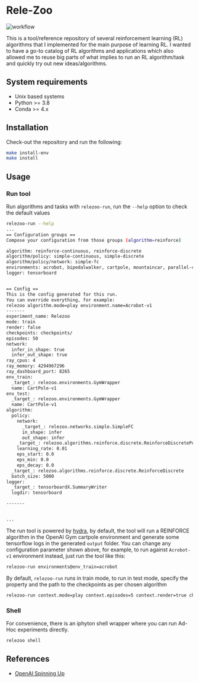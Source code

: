 # Rele-Zoo
![workflow](https://github.com/Ohtar10/rele-zoo/actions/workflows/main.yml/badge.svg)

This is a tool/reference repository of several reinforcement learning (RL) algorithms that I implemented for 
the main purpose of learning RL. I wanted to have a go-to catalog of RL algorithms and applications which also
allowed me to reuse big parts of what implies to run an RL algorithm/task and quickly try out new ideas/algorithms.

## System requirements
* Unix based systems
* Python >= 3.8
* Conda >= 4.x

## Installation
Check-out the repository and run the following:
```bash
make install-env
make install
```

## Usage
### Run tool
Run algorithms and tasks with `relezoo-run`, run the `--help` option to check the default values
```bash
relezoo-run --help
...
== Configuration groups ==
Compose your configuration from those groups (algorithm=reinforce)

algorithm: reinforce-continuous, reinforce-discrete
algorithm/policy: simple-continuous, simple-discrete
algorithm/policy/network: simple-fc
environments: acrobot, bipedalwalker, cartpole, mountaincar, parallel-cartpole, pendulum
logger: tensorboard


== Config ==
This is the config generated for this run.
You can override everything, for example:
relezoo algorithm.mode=play environment.name=Acrobot-v1
-------
experiment_name: Relezoo
mode: train
render: false
checkpoints: checkpoints/
episodes: 50
network:
  infer_in_shape: true
  infer_out_shape: true
ray_cpus: 4
ray_memory: 4294967296
ray_dashboard_port: 8265
env_train:
  _target_: relezoo.environments.GymWrapper
  name: CartPole-v1
env_test:
  _target_: relezoo.environments.GymWrapper
  name: CartPole-v1
algorithm:
  policy:
    network:
      _target_: relezoo.networks.simple.SimpleFC
      in_shape: infer
      out_shape: infer
    _target_: relezoo.algorithms.reinforce.discrete.ReinforceDiscretePolicy
    learning_rate: 0.01
    eps_start: 0.0
    eps_min: 0.0
    eps_decay: 0.0
  _target_: relezoo.algorithms.reinforce.discrete.ReinforceDiscrete
  batch_size: 5000
logger:
  _target_: tensorboardX.SummaryWriter
  logdir: tensorboard

-------


...
```
The run tool is powered by [hydra](https://hydra.cc/), by default, the tool will run a REINFORCE algorithm in the OpenAI
Gym cartpole environment and generate some tensorflow logs in the generated `output` folder. You can change any
configuration parameter shown above, for example, to run against `Acrobot-v1` environment instead, just run the tool
like this:
```bash
relezoo-run environments@env_train=acrobot
```
By default, `relezoo-run` runs in train mode, to run in test mode, specify the property and the path to the checkpoints
as per chosen algorithm
```bash
relezoo-run context.mode=play context.episodes=5 context.render=true checkpoints=../../../baselines/reinforce/cartpole/cartpole.cpt
```

### Shell
For convenience, there is an iphyton shell wrapper where you can run Ad-Hoc experiments directly.
```bash
relezoo shell
```

## References
- [OpenAI Spinning Up](https://spinningup.openai.com/en/latest/user/introduction.html)